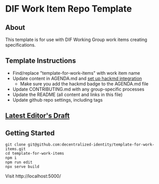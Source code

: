 # DIF Work Item Repo Template

## About

This template is for use with DIF Working Group work items creating specifications.

## Template Instructions

- Find/replace "template-for-work-items" with work item name
- Update content in AGENDA.md and [set up hackmd integration](https://hackmd.io/s/link-with-github)
  - Make sure you add the hackmd badge to the AGENDA.md file
- Update CONTRIBUTING.md with any group-specific processes
- Update the README (all content and links in this file)
- Update github repo settings, including tags

## [Latest Editor's Draft](https://identity.foundation/template-for-work-items/)

## Getting Started

```
git clone git@github.com:decentralized-identity/template-for-work-items.git
cd template-for-work-items
npm i
npm run edit
npx serve build
```

Visit http://localhost:5000/
